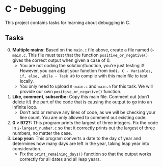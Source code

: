 # C - Debugging

This project contains tasks for learning about debugging in C.

## Tasks

0. **Multiple mains:** Based on the `main.c` file above, create a file named `0-main.c`. This file must test that the function `positive_or_negative()` gives the correct output when given a case of 0.
    - You are not coding the solution/function, you’re just testing it! However, you can adapt your function from `0x01. C - Variables, if, else, while - Task #0` to compile with this main file to test locally.
    - You only need to upload `0-main.c` and `main.h` for this task. We will provide our own `positive_or_negative()` function.
1. **Like, comment, subscribe:** Copy this main file. Comment out (don’t delete it!) the part of the code that is causing the output to go into an infinite loop.
    - Don’t add or remove any lines of code, as we will be checking your line count. You are only allowed to comment out existing code.
2. **0 > 972?:** This program prints the largest of three integers. Fix the code in `2-largest_number.c` so that it correctly prints out the largest of three numbers, no matter the case.
3. **Leap year:** This program converts a date to the day of year and determines how many days are left in the year, taking leap year into consideration.
    - Fix the `print_remaining_days()` function so that the output works correctly for all dates and all leap years.

